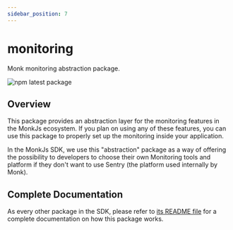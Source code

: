 ```yaml
---
sidebar_position: 7
---
```


# monitoring
Monk monitoring abstraction package.

![npm latest package](https://img.shields.io/npm/v/@monkvision/monitoring/latest.svg)

## Overview
This package provides an abstraction layer for the monitoring features in the MonkJs ecosystem. If you plan on using any
of these features, you can use this package to properly set up the monitoring inside your application.

In the MonkJs SDK, we use this "abstraction" package as a way of offering the possibility to developers to choose their
own Monitoring tools and platform if they don't want to use Sentry (the platform used internally by Monk).

## Complete Documentation
As every other package in the SDK, please refer to
[its README file](https://github.com/monkvision/monkjs/blob/main/packages/monitoring/README.md) for a complete
documentation on how this package works.
